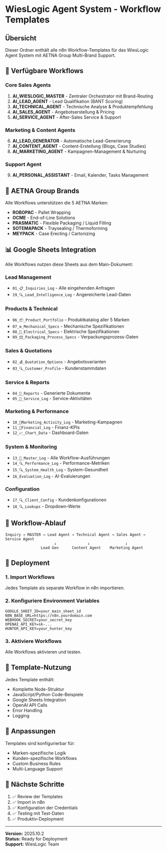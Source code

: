 # WiesLogic Agent System - Workflow Templates

## Übersicht

Dieser Ordner enthält alle n8n Workflow-Templates für das WiesLogic Agent System mit AETNA Group Multi-Brand Support.

## 🎯 Verfügbare Workflows

### Core Sales Agents
1. **AI_WIESLOGIC_MASTER** - Zentraler Orchestrator mit Brand-Routing
2. **AI_LEAD_AGENT** - Lead Qualifikation (BANT Scoring)
3. **AI_TECHNICAL_AGENT** - Technische Analyse & Produktempfehlung
4. **AI_SALES_AGENT** - Angebotserstellung & Pricing
5. **AI_SERVICE_AGENT** - After-Sales Service & Support

### Marketing & Content Agents
6. **AI_LEAD_GENERATOR** - Automatische Lead-Generierung
7. **AI_CONTENT_AGENT** - Content-Erstellung (Blogs, Case Studies)
8. **AI_MARKETING_AGENT** - Kampagnen-Management & Nurturing

### Support Agent
9. **AI_PERSONAL_ASSISTANT** - Email, Kalender, Tasks Management

## 🏢 AETNA Group Brands

Alle Workflows unterstützen die 5 AETNA Marken:

- **ROBOPAC** - Pallet Wrapping
- **OCME** - End-of-Line Solutions
- **PRASMATIC** - Flexible Packaging / Liquid Filling  
- **SOTEMAPACK** - Traysealing / Thermoforming
- **MEYPACK** - Case Erecting / Cartonizing

## 📊 Google Sheets Integration

Alle Workflows nutzen diese Sheets aus dem Main-Dokument:

### Lead Management
- `01_📋_Inquiries_Log` - Alle eingehenden Anfragen
- `19_🔍_Lead_Intelligence_Log` - Angereicherte Lead-Daten

### Products & Technical
- `06_📦_Product_Portfolio` - Produktkatalog aller 5 Marken
- `07_⚙️_Mechanical_Specs` - Mechanische Spezifikationen
- `08_🔌_Electrical_Specs` - Elektrische Spezifikationen
- `09_🎞️_Packaging_Process_Specs` - Verpackungsprozess-Daten

### Sales & Quotations
- `02_💰_Quotation_Options` - Angebotsvarianten
- `03_🔍_Customer_Profile` - Kundenstammdaten

### Service & Reports
- `04_📑_Reports` - Generierte Dokumente
- `05_📑_Service_Log` - Service-Aktivitäten

### Marketing & Performance
- `10_📑Marketing_Activity_Log` - Marketing-Kampagnen
- `11_📑Financial_Log` - Finanz-KPIs
- `12_📈_Chart_Data` - Dashboard-Daten

### System & Monitoring
- `13_📑_Master_Log` - Alle Workflow-Ausführungen
- `14_🔍_Performance_Log` - Performance-Metriken
- `15_🔍_System_Health_Log` - System-Gesundheit
- `16_Evaluation_Log` - AI-Evaluierungen

### Configuration
- `17_🔍_Client_Config` - Kundenkonfigurationen
- `18_🔍_Lookups` - Dropdown-Werte

## 🔄 Workflow-Ablauf

```
Inquiry → MASTER → Lead Agent → Technical Agent → Sales Agent → Service Agent
                      ↓              ↓                ↓
                Lead Gen      Content Agent    Marketing Agent
```

## 🚀 Deployment

### 1. Import Workflows
Jedes Template als separate Workflow in n8n importieren.

### 2. Konfiguriere Environment Variables
```env
GOOGLE_SHEET_ID=your_main_sheet_id
N8N_BASE_URL=https://n8n.yourdomain.com
WEBHOOK_SECRET=your_secret_key
OPENAI_API_KEY=sk-...
HUNTER_API_KEY=your_hunter_key
```

### 3. Aktiviere Workflows
Alle Workflows aktivieren und testen.

## 📖 Template-Nutzung

Jedes Template enthält:
- Komplette Node-Struktur
- JavaScript/Python Code-Beispiele
- Google Sheets Integration
- OpenAI API Calls
- Error Handling
- Logging

## 🔧 Anpassungen

Templates sind konfigurierbar für:
- Marken-spezifische Logik
- Kunden-spezifische Workflows
- Custom Business Rules
- Multi-Language Support

## 📝 Nächste Schritte

1. ✅ Review der Templates
2. ✅ Import in n8n
3. ✅ Konfiguration der Credentials
4. ✅ Testing mit Test-Daten
5. ✅ Produktiv-Deployment

---

**Version:** 2025.10.2  
**Status:** Ready for Deployment  
**Support:** WiesLogic Team
